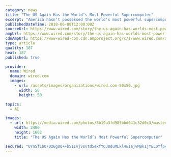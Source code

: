```yaml
---
category: news
title: "The US Again Has the World’s Most Powerful Supercomputer"
excerpt: "America hasn’t possessed the world’s most powerful supercomputer since ... and Innovation Foundation. The US may get there in 2021 if Summit’s successor, known as Aurora, is completed on schedule, but the program has previously had delays."
publishedDateTime: 2018-06-08T12:00:00Z
sourceUrl: https://www.wired.com/story/the-us-again-has-worlds-most-powerful-supercomputer/
ampUrl: https://www.wired.com/story/the-us-again-has-worlds-most-powerful-supercomputer/amp
cdnAmpUrl: https://www-wired-com.cdn.ampproject.org/c/s/www.wired.com/story/the-us-again-has-worlds-most-powerful-supercomputer/amp
type: article
quality: 187
heat: 187
published: true

provider:
  name: Wired
  domain: wired.com
  images:
    - url: /assets/images/organizations/wired.com-50x50.jpg
      width: 50
      height: 50

topics:
  - AI

images:
  - url: https://media.wired.com/photos/5b19a3fd985bbd041c32d0c3/master/pass/Summit-supercomputer---side-view-(wide-shot)-TAFA.jpg
    width: 2400
    height: 1602
    title: "The US Again Has the World’s Most Powerful Supercomputer"

secured: "UYnSfLbO/0z6gUQ++bS1Ivjvsvtd5ekfYO38duMLkl4wIajvMBk1jYELDYfp4NVjXPddgr0IvTwUWogZv4kg5pucr83g13xVCy+EQ1uFWyPygP3isSbmI2Szf+9N1rE4MySBwO0qd2NZldTkCtUptfPVBWBJyh2sUlVrrRBH0xdkgvOFFBqT/3kwcS3h6o6Cz6m/qAvsSxDAqDaLAgd2L1sHMu9Qb/J62loAbrWRrLRN7kqAId4CncZUffKjBMqyQAoMzAWFJs7btibuw9pKSw==;PmWY8dDZW8KSFHJm72z7Mg=="
---
```


